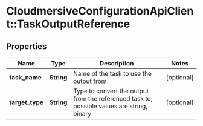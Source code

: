 # CloudmersiveConfigurationApiClient::TaskOutputReference

## Properties
Name | Type | Description | Notes
------------ | ------------- | ------------- | -------------
**task_name** | **String** | Name of the task to use the output from | [optional] 
**target_type** | **String** | Type to convert the output from the referenced task to; possible values are string, binary | [optional] 


